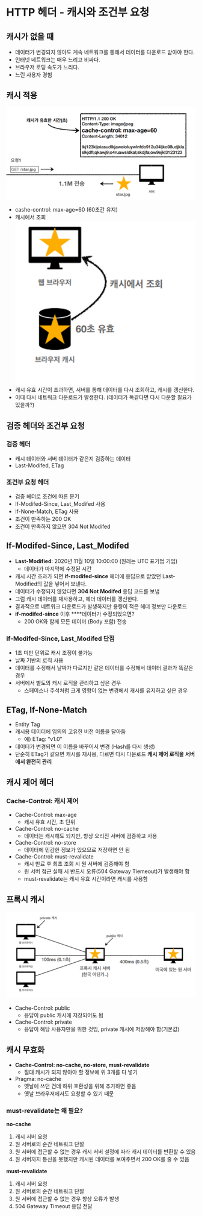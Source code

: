 # HTTP 헤더 - 캐시와 조건부 요청

## 캐시가 없을 때

- 데이터가 변경되지 않아도 계속 네트워크를 통해서 데이터를 다운로드 받아야 한다.
- 인터넷 네트워크는 매우 느리고 비싸다.
- 브라우저 로딩 속도가 느리다.
- 느린 사용자 경험

## 캐시 적용
![img.png](../../image/apply-cache.png)
- cashe-control: max-age=60 (60초간 유지)
- 캐시에서 조회
![img.png](../../image/get-cache.png)
- 캐시 유효 시간이 초과하면, 서버를 통해 데이터를 다시 조회하고, 캐시를 갱신한다.
- 이때 다시 네트워크 다운로드가 발생한다. (데이터가 똑같다면 다시 다운할 필요가 있을까?)

## 검증 헤더와 조건부 요청

### 검증 헤더

- 캐시 데이터와 서버 데이터가 같은지 검증하는 데이터
- Last-Modifed, ETag

### 조건부 요청 헤더

- 검증 헤더로 조건에 따른 분기
- If-Modifed-Since, Last_Modifed 사용
- If-None-Match, ETag 사용
- 조건이 만족하는 200 OK
- 조건이 만족하지 않으면 304 Not Modifed

## If-Modifed-Since, Last_Modifed
- **Last-Modified**: 2020년 11월 10일 10:00:00 (원래는 UTC 표기법 기입)
    - 데이터가 마지막에 수정된 시간
- 캐시 시간 초과가 되면 **if-modifed-since** 헤더에 응답으로 받았던 Last-Modified의 값을 넣어서 보낸다.
- 데이터가 수정되지 않았다면 **304 Not Modifed** 응답 코드를 보냄
- 그럼 캐시 데이터를 재사용하고, 헤더 데이터를 갱신한다.
- 결과적으로 네트워크 다운로드가 발생하지만 용량이 적은 헤더 정보만 다운로드
- **if-modifed-since** 이후 ****데이터가 수정되었으면?
    - 200 OK와 함께 모든 데이터 (Body 포함) 전송

### If-Modifed-Since, Last_Modifed 단점

- 1초 미만 단위로 캐시 조정이 불가능
- 날짜 기반의 로직 사용
- 데이터를 수정해서 날짜가 다르지만 같은 데이터를 수정해서 데이터 결과가 똑같은 경우
- 서버에서 별도의 캐시 로직을 관리하고 싶은 경우
    - 스페이스나 주석처럼 크게 영향이 없는 변경에서 캐시를 유지하고 싶은 경우

## ETag, If-None-Match

- Entity Tag
- 캐시용 데이터에 임의의 고유한 버전 이름을 달아둠
    - 예) ETag: “v1.0”
- 데이터가 변경되면 이 이름을 바꾸어서 변경 (Hash를 다시 생성)
- 단순히 ETag가 같으면 캐시를 재사용, 다르면 다시 다운로드
  **캐시 제어 로직을 서버에서 완전히 관리**

## 캐시 제어 헤더

### **Cache-Control**: 캐시 제어

- Cache-Control: max-age
    - 캐시 유효 시간, 초 단위
- Cache-Control: no-cache
    - 데이터는 캐시해도 되지만, 항상 오리진 서버에 검증하고 사용
- Cache-Control: no-store
    - 데이터에 민감한 정보가 있으므로 저장하면 안 됨
- Cache-Control: must-revalidate
    - 캐시 만료 후 최초 조회 시 원 서버에 검증해야 함
    - 원 서버 접근 실패 시 반드시 오류(504 Gateway Tiemeout)가 발생해야 함
    - must-revalidate는 캐시 유효 시간이라면 캐시를 사용함

## 프록시 캐시
![img.png](../../image/proxy-cache.png)
- Cache-Control: public
    - 응답이 public 캐시에 저장되어도 됨
- Cache-Control: private
    - 응답이 해당 사용자만을 위한 것임, private 캐시에 저장해야 함(기본값)

## 캐시 무효화

- **Cache-Control: no-cache, no-store, must-revalidate**
    - 절대 캐시가 되지 않아야 할 정보에 위 3개를 다 넣기
- Pragma: no-cache
    - 옛날에 쓰던 건데 하위 호환성을 위해 추가하면 좋음
    - 옛날 브라우저에서도 요청할 수 있기 때문

### must-revalidate는 왜 필요?
**no-cache**
1. 캐시 서버 요청
2. 원 서버로의 순간 네트워크 단절
3. 원 서버에 접근할 수 없는 경우 캐시 서버 설정에 따라 캐시 데이터를 반환할 수 있음
4. 원 서버까지 통신을 못했지만 캐시된 데이터를 보여주면서 200 OK를 줄 수 있음

**must-revalidate**
1. 캐시 서버 요청
2. 원 서버로의 순간 네트워크 단절
3. 원 서버에 접근할 수 없는 경우 항상 오류가 발생
4. 504 Gateway Timeout 응답 전달
